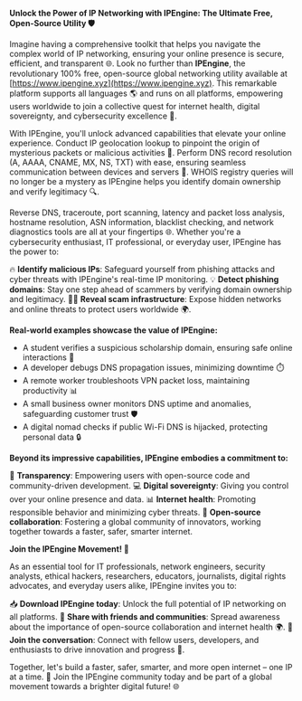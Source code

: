 **Unlock the Power of IP Networking with IPEngine: The Ultimate Free, Open-Source Utility 🛡️**

Imagine having a comprehensive toolkit that helps you navigate the complex world of IP networking, ensuring your online presence is secure, efficient, and transparent 🌐. Look no further than **IPEngine**, the revolutionary 100% free, open-source global networking utility available at [https://www.ipengine.xyz](https://www.ipengine.xyz). This remarkable platform supports all languages 🌎 and runs on all platforms, empowering users worldwide to join a collective quest for internet health, digital sovereignty, and cybersecurity excellence 🔐.

With IPEngine, you'll unlock advanced capabilities that elevate your online experience. Conduct IP geolocation lookup to pinpoint the origin of mysterious packets or malicious activities 🚨. Perform DNS record resolution (A, AAAA, CNAME, MX, NS, TXT) with ease, ensuring seamless communication between devices and servers 📡. WHOIS registry queries will no longer be a mystery as IPEngine helps you identify domain ownership and verify legitimacy 🔍.

Reverse DNS, traceroute, port scanning, latency and packet loss analysis, hostname resolution, ASN information, blacklist checking, and network diagnostics tools are all at your fingertips 🌐. Whether you're a cybersecurity enthusiast, IT professional, or everyday user, IPEngine has the power to:

🔥 **Identify malicious IPs**: Safeguard yourself from phishing attacks and cyber threats with IPEngine's real-time IP monitoring.
💡 **Detect phishing domains**: Stay one step ahead of scammers by verifying domain ownership and legitimacy.
🕵️‍♀️ **Reveal scam infrastructure**: Expose hidden networks and online threats to protect users worldwide 🌍.

**Real-world examples showcase the value of IPEngine:**

* A student verifies a suspicious scholarship domain, ensuring safe online interactions 💸
* A developer debugs DNS propagation issues, minimizing downtime ⏱️
* A remote worker troubleshoots VPN packet loss, maintaining productivity 📊
* A small business owner monitors DNS uptime and anomalies, safeguarding customer trust 🛡️
* A digital nomad checks if public Wi-Fi DNS is hijacked, protecting personal data 🔒

**Beyond its impressive capabilities, IPEngine embodies a commitment to:**

🌟 **Transparency**: Empowering users with open-source code and community-driven development.
💻 **Digital sovereignty**: Giving you control over your online presence and data.
📊 **Internet health**: Promoting responsible behavior and minimizing cyber threats.
🤝 **Open-source collaboration**: Fostering a global community of innovators, working together towards a faster, safer, smarter internet.

**Join the IPEngine Movement! 🚀**

As an essential tool for IT professionals, network engineers, security analysts, ethical hackers, researchers, educators, journalists, digital rights advocates, and everyday users alike, IPEngine invites you to:

📥 **Download IPEngine today**: Unlock the full potential of IP networking on all platforms.
💬 **Share with friends and communities**: Spread awareness about the importance of open-source collaboration and internet health 🌍.
🤝 **Join the conversation**: Connect with fellow users, developers, and enthusiasts to drive innovation and progress 🔗.

Together, let's build a faster, safer, smarter, and more open internet – one IP at a time. 💪 Join the IPEngine community today and be part of a global movement towards a brighter digital future! 🌐